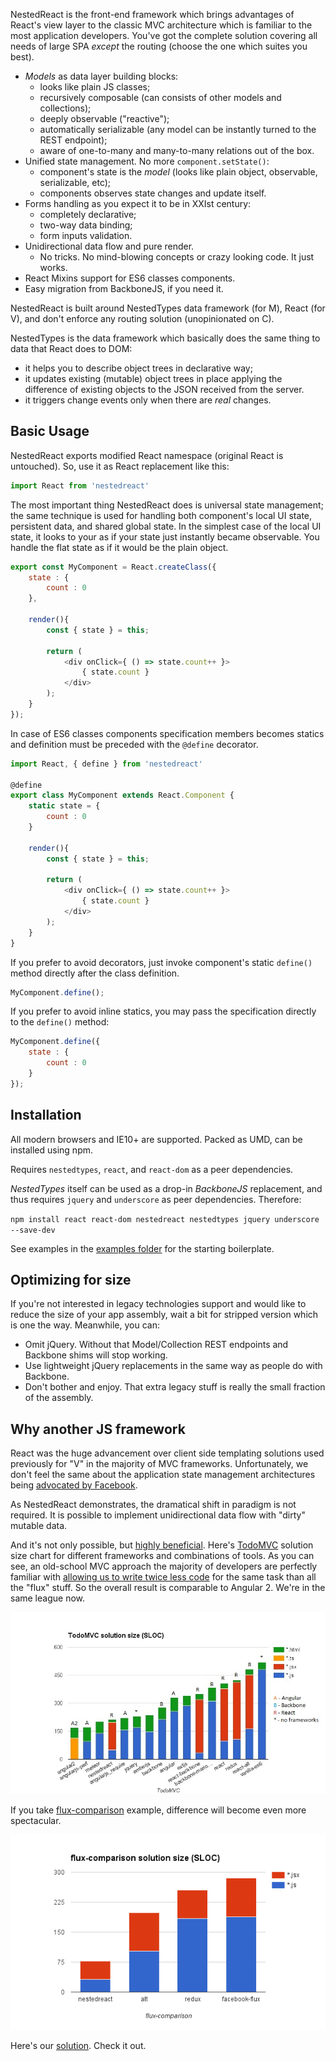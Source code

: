 NestedReact is the front-end framework which brings advantages of React's view layer
to the classic MVC architecture which is familiar to the most application developers. You've got the complete solution
covering all needs of large SPA _except_ the routing (choose the one which suites you best).

- *Models* as data layer building blocks:
    - looks like plain JS classes;
    - recursively composable (can consists of other models and collections);
    - deeply observable ("reactive");
    - automatically serializable (any model can be instantly turned to the REST endpoint);
    - aware of one-to-many and many-to-many relations out of the box.
- Unified state management. No more `component.setState()`:
    - component's state is the *model* (looks like plain object, observable, serializable, etc);
    - components observes state changes and update itself.
- Forms handling as you expect it to be in XXIst century:
    - completely declarative;
    - two-way data binding;
    - form inputs validation.
- Unidirectional data flow and pure render.
    - No tricks. No mind-blowing concepts or crazy looking code. It just works.
- React Mixins support for ES6 classes components.
- Easy migration from BackboneJS, if you need it. 

NestedReact is built around NestedTypes data framework (for M), React (for V), and don't enforce any routing solution (unopinionated on C).

NestedTypes is the data framework which basically does the same thing to data that React does to DOM:
- it helps you to describe object trees in declarative way;
- it updates existing (mutable) object trees in place applying the difference of existing objects to the JSON received from the server.
- it triggers change events only when there are _real_ changes. 

## Basic Usage

NestedReact exports modified React namespace (original React is untouched). So, use it as React replacement like this:

```javascript
import React from 'nestedreact'
```

The most important thing NestedReact does is universal state management; the same technique is used for
handling both component's local UI state, persistent data, and shared global state. In the simplest case of the local UI state,
it looks to your as if your state just instantly became observable. You handle the flat state as if it would be the plain object.

```javascript
export const MyComponent = React.createClass({
	state : {
		count : 0
	},

	render(){
	    const { state } = this;
		
		return (
			<div onClick={ () => state.count++ }>
				{ state.count }
			</div>
		);
	}
});
```

In case of ES6 classes components specification members becomes statics
 and definition must be preceded with the `@define` decorator.

```javascript
import React, { define } from 'nestedreact'

@define
export class MyComponent extends React.Component {
	static state = {
		count : 0
	}

	render(){
	    const { state } = this;
		
		return (
			<div onClick={ () => state.count++ }>
				{ state.count }
			</div>
		);
	}
}
```

If you prefer to avoid decorators, just invoke component's static `define()` method directly after the class definition.

```javascript
MyComponent.define();
```

If you prefer to avoid inline statics, you may pass the specification directly to the `define()` method:

```javascript
MyComponent.define({
    state : {
		count : 0
	}
});
```

## Installation

All modern browsers and IE10+ are supported. Packed as UMD, can be installed using npm.

Requires `nestedtypes`, `react`, and `react-dom` as a peer dependencies.

*NestedTypes* itself can be used as a drop-in *BackboneJS* replacement,
 and thus requires `jquery` and `underscore` as peer dependencies. Therefore:

`npm install react react-dom nestedreact nestedtypes jquery underscore --save-dev`

See examples in the [examples folder](https://github.com/Volicon/NestedReact/tree/master/examples)
for the starting boilerplate.

## Optimizing for size

If you're not interested in legacy technologies support and would like to reduce the
size of your app assembly, wait a bit for stripped version which is one the way.
Meanwhile, you can:

- Omit jQuery. Without that Model/Collection REST endpoints and Backbone shims will stop working.
- Use lightweight jQuery replacements in the same way as people do with Backbone.
- Don't bother and enjoy. That extra legacy stuff is really the small fraction of the assembly.

## Why another JS framework

React was the huge advancement over client side templating solutions used
previously for "V" in the majority of MVC frameworks. Unfortunately, we
 don't feel the same about the application state management architectures 
 being [advocated by Facebook](https://facebook.github.io/flux/).
  
As NestedReact demonstrates, the dramatical shift in paradigm is not required.
It is possible to implement unidirectional data flow with "dirty" mutable data.

And it's not only possible, but [highly beneficial](https://medium.com/@gaperton/software-managing-the-complexity-caff5c4964cf#.dn3aq4riy).
Here's [TodoMVC](http://todomvc.com/) solution size chart for different
frameworks and combinations of tools. As you can see, an old-school MVC approach the majority of developers are perfectly familiar with 
[allowing us to write twice less code](https://github.com/Volicon/NestedReact/tree/master/examples/todomvc) 
for the same task than all the "flux" stuff. So the overall result is comparable
to Angular 2. We're in the same league now.

![TodoMVC solution size comparison](SLOC-comparison.jpg)
 
If you take [flux-comparison](https://github.com/voronianski/flux-comparison) example, difference will become even more spectacular.

![flux-comparison solution size](flux-sloc.png)

Here's our [solution](https://github.com/Volicon/NestedReact/tree/master/examples/flux-comparison). Check it out.